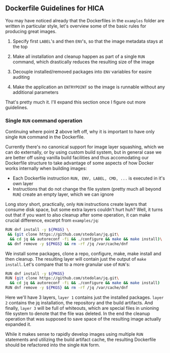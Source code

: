 Dockerfile Guidelines for HICA
------------------------------

You may have noticed already that the Dockerfiles in the `examples` folder are written in particular style,
let's overview some of the basic rules for producing great images. 

 1) Specify first `LABEL`'s and then `ENV`'s, so that the image metadata stays at the top
 
 2) Make all installation and cleanup happen as part of a single `RUN` command, which drastically
reduces the resulting size of the image

 3) Decouple installed/removed packages into `ENV` variables for easire auditing

 4) Make the application an `ENTRYPOINT` so the image is runnable without any additional parameters
 
That's pretty much it. I'll expand this section once I figure out more guidelines.

### Single `RUN` command operation
Continuing where point **2** above left off, why it is important to have only single `RUN` command in the 
Dockerfile.

Currently there's no canonical support for image layer squashing, which we can do externally, or by using
custom build system, but in general case we are better off using vanilla build facilities and thus accomodating
our Dockerfile structure to take advantage of some aspects of how Docker works internally when building images:
 - Each Dockerfile instruction `RUN, ENV, LABEL, CMD, ...` is executed in it's own layer
 - Instructions that do not change the file system (pretty much all beyond `RUN`) create an empty layer, which we can ignore

Long story short, practically, only `RUN` instructions create layers that consume disk space, but some extra layers couldn't hurt huh?
Well, it turns out that if you want to also cleanup after some operation, it can make crucial difference, excerpt from `examples/jq`:
```bash
RUN dnf install -y ${PKGS} \
 && (git clone https://github.com/stedolan/jq.git\
  && cd jq && autoreconf -fi && ./configure && make && make install)\
 && dnf remove -y ${PKGS} && rm -rf /jq /var/cache/dnf
```
We install some packages, clone a repo, configure, make, make install and then cleanup. The resulting layer will contain just the output of `make install`.
Let's compare that to a more granular use of `RUN`'s:
```bash
RUN dnf install -y ${PKGS}
RUN (git clone https://github.com/stedolan/jq.git\
  && cd jq && autoreconf -fi && ./configure && make && make install)
RUN dnf remove -y ${PKGS} && rm -rf /jq /var/cache/dnf
```
Here we'll have 3 layers, `layer 1` contains just the installed packages. `layer 2` contains the jq installation, the repository and the build artifacts.
And finally, `layer 3` will be full of whiteouts, which are special files in unioning file system to denote that the file was deleted.
In the end the cleanup operation that was supposed to save space of the resulting image actually expanded it.

While it makes sense to rapidly develop images using multiple `RUN` statements and utilizing the build artifact cache,
the resulting Dockerfile should be refactored into the single `RUN` form.
